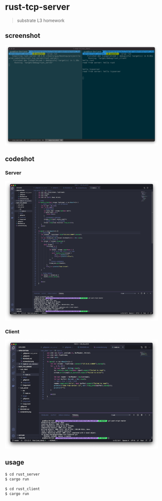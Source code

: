 # rust-tcp-server

> substrate L3 homework

## screenshot

![](./screenshot.png)

## codeshot

### Server

![](./screen-shot-2.png)

### Client

![](./screen-shot-3.png)

## usage

```shell
$ cd rust_server
$ cargo run

$ cd rust_client
$ cargo run
```
